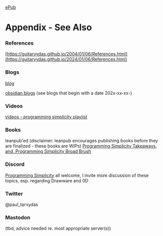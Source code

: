 [ePub](/assets/Programming%20Simplicity%2C%20Memory%20Layout%20Cells%20and%20Atoms.epub)

# Appendix - See Also

### References

[https://guitarvydas.github.io/2004/01/06/References.html](https://guitarvydas.github.io/2024/01/06/References.html)

### Blogs
[blog](https://guitarvydas.github.io/)

[obsidian blogs](https://publish.obsidian.md/programmingsimplicity) (see blogs that begin with a date 202x-xx-xx-)
### Videos
[videos - programming simplicity playlist](https://www.youtube.com/@programmingsimplicity2980)
### Books
leanpub'ed (disclaimer: leanpub encourages publishing books before they are finalized - these books are WIPs)
[Programming Simplicity Takeaways, and, Programming Simplicity Broad Brush](https://leanpub.com/u/paul-tarvydas)
### Discord
[Programming Simplicity](https://discord.gg/Jjx62ypR) all welcome, I invite more discussion of these topics, esp. regarding Drawware and 0D
### Twitter
@paul_tarvydas
### Mastodon
(tbd, advice needed re. most appropriate server(s))

<script src="https://utteranc.es/client.js" 
        repo="guitarvydas/guitarvydas.github.io" 
        issue-term="pathname" 
        theme="github-light" 
        crossorigin="anonymous" 
        async> 
</script> 
